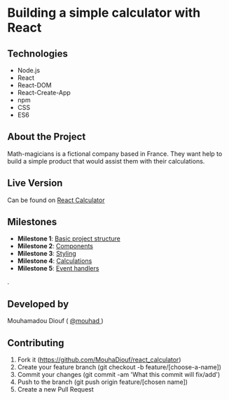 # Building a simple calculator with React

## Technologies
- Node.js
- React
- React-DOM
- React-Create-App
- npm
- CSS
- ES6



## About the Project 

Math-magicians is a fictional company based in France. They want help to build a simple product that would assist them with their calculations. 

## Live Version 
Can be found on <a href="https://mouhadiouf.github.io/react_calculator/" target="_blank">React Calculator</a>


## Milestones 

- **Milestone 1**: [Basic project structure](https://github.com/microverseinc/project-react-calculator/blob/master/milestones/MILESTONE_1.md)
- **Milestone 2**: [Components](https://github.com/microverseinc/project-react-calculator/blob/master/milestones/MILESTONE_2.md)
- **Milestone 3**: [Styling](https://github.com/microverseinc/project-react-calculator/blob/master/milestones/MILESTONE_3.md)
- **Milestone 4**: [Calculations](https://github.com/microverseinc/project-react-calculator/blob/master/milestones/MILESTONE_4.md)
- **Milestone 5**: [Event handlers](https://github.com/microverseinc/project-react-calculator/blob/master/milestones/MILESTONE_5.md)

.
## Developed by

Mouhamadou Diouf ( <a href="https://github.com/MouhaDiouf"> @mouhad </a>)


## Contributing

1. Fork it (https://github.com/MouhaDiouf/react_calculator)
2. Create your feature branch (git checkout -b feature/[choose-a-name])
3. Commit your changes (git commit -am 'What this commit will fix/add')
4. Push to the branch (git push origin feature/[chosen name])
5. Create a new Pull Request
